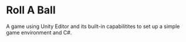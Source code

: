 # Roll A Ball
A game using Unity Editor and its built-in capabilitites to set up a simple game environment and C#.
